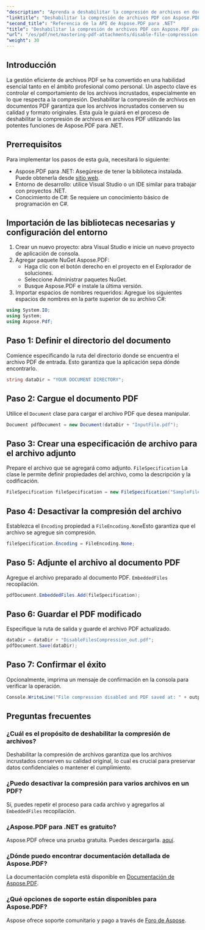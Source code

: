 ```yaml
---
"description": "Aprenda a deshabilitar la compresión de archivos en documentos PDF con Aspose.PDF para .NET. Este tutorial detallado le guiará paso a paso para garantizar la incrustación de archivos."
"linktitle": "Deshabilitar la compresión de archivos PDF con Aspose.PDF para .NET"
"second_title": "Referencia de la API de Aspose.PDF para .NET"
"title": "Deshabilitar la compresión de archivos PDF con Aspose.PDF para .NET"
"url": "/es/pdf/net/mastering-pdf-attachments/disable-file-compression-in-pdf-files/"
"weight": 30
---
```


## Introducción

La gestión eficiente de archivos PDF se ha convertido en una habilidad esencial tanto en el ámbito profesional como personal. Un aspecto clave es controlar el comportamiento de los archivos incrustados, especialmente en lo que respecta a la compresión. Deshabilitar la compresión de archivos en documentos PDF garantiza que los archivos incrustados conserven su calidad y formato originales. Esta guía le guiará en el proceso de deshabilitar la compresión de archivos en archivos PDF utilizando las potentes funciones de Aspose.PDF para .NET.

## Prerrequisitos

Para implementar los pasos de esta guía, necesitará lo siguiente:

- Aspose.PDF para .NET: Asegúrese de tener la biblioteca instalada. Puede obtenerla desde [sitio web](https://releases.aspose.com/pdf/net/).  
- Entorno de desarrollo: utilice Visual Studio o un IDE similar para trabajar con proyectos .NET.
- Conocimiento de C#: Se requiere un conocimiento básico de programación en C#.

## Importación de las bibliotecas necesarias y configuración del entorno

1. Crear un nuevo proyecto: abra Visual Studio e inicie un nuevo proyecto de aplicación de consola.
2. Agregar paquete NuGet Aspose.PDF:
   - Haga clic con el botón derecho en el proyecto en el Explorador de soluciones.
   - Seleccione Administrar paquetes NuGet.
   - Busque Aspose.PDF e instale la última versión.
3. Importar espacios de nombres requeridos:
   Agregue los siguientes espacios de nombres en la parte superior de su archivo C#:

```csharp
using System.IO;
using System;
using Aspose.Pdf;
```

## Paso 1: Definir el directorio del documento

Comience especificando la ruta del directorio donde se encuentra el archivo PDF de entrada. Esto garantiza que la aplicación sepa dónde encontrarlo.

```csharp
string dataDir = "YOUR DOCUMENT DIRECTORY";
```

## Paso 2: Cargue el documento PDF

Utilice el `Document` clase para cargar el archivo PDF que desea manipular.

```csharp
Document pdfDocument = new Document(dataDir + "InputFile.pdf");
```

## Paso 3: Crear una especificación de archivo para el archivo adjunto

Prepare el archivo que se agregará como adjunto. `FileSpecification` La clase le permite definir propiedades del archivo, como la descripción y la codificación.

```csharp
FileSpecification fileSpecification = new FileSpecification("SampleFile.txt", "Sample text file");
```

## Paso 4: Desactivar la compresión del archivo

Establezca el `Encoding` propiedad a `FileEncoding.None`Esto garantiza que el archivo se agregue sin compresión.

```csharp
fileSpecification.Encoding = FileEncoding.None;
```

## Paso 5: Adjunte el archivo al documento PDF

Agregue el archivo preparado al documento PDF. `EmbeddedFiles` recopilación.

```csharp
pdfDocument.EmbeddedFiles.Add(fileSpecification);
```

## Paso 6: Guardar el PDF modificado

Especifique la ruta de salida y guarde el archivo PDF actualizado.

```csharp
dataDir = dataDir + "DisableFilesCompression_out.pdf";
pdfDocument.Save(dataDir);
```

## Paso 7: Confirmar el éxito

Opcionalmente, imprima un mensaje de confirmación en la consola para verificar la operación.

```csharp
Console.WriteLine("File compression disabled and PDF saved at: " + outputFile);
```

## Preguntas frecuentes

### ¿Cuál es el propósito de deshabilitar la compresión de archivos?
Deshabilitar la compresión de archivos garantiza que los archivos incrustados conserven su calidad original, lo cual es crucial para preservar datos confidenciales o mantener el cumplimiento.

### ¿Puedo desactivar la compresión para varios archivos en un PDF?
Sí, puedes repetir el proceso para cada archivo y agregarlos al `EmbeddedFiles` recopilación.

### ¿Aspose.PDF para .NET es gratuito?
Aspose.PDF ofrece una prueba gratuita. Puedes descargarla. [aquí](https://releases.aspose.com/).

### ¿Dónde puedo encontrar documentación detallada de Aspose.PDF?
La documentación completa está disponible en [Documentación de Aspose.PDF](https://reference.aspose.com/pdf/net/).

### ¿Qué opciones de soporte están disponibles para Aspose.PDF?
Aspose ofrece soporte comunitario y pago a través de [Foro de Aspose](https://forum.aspose.com/c/pdf/10).